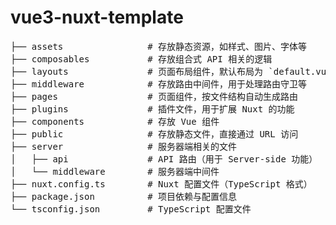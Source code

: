# vue3-nuxt-template
<pre>
├── assets                # 存放静态资源，如样式、图片、字体等
├── composables           # 存放组合式 API 相关的逻辑
├── layouts               # 页面布局组件，默认布局为 `default.vue`
├── middleware            # 存放路由中间件，用于处理路由守卫等 
├── pages                 # 页面组件，按文件结构自动生成路由 
├── plugins               # 插件文件，用于扩展 Nuxt 的功能 
├── components            # 存放 Vue 组件
├── public                # 存放静态文件，直接通过 URL 访问 
├── server                # 服务器端相关的文件 
│   ├── api               # API 路由（用于 Server-side 功能） 
│   └── middleware        # 服务器端中间件 
├── nuxt.config.ts        # Nuxt 配置文件（TypeScript 格式） 
├── package.json          # 项目依赖与配置信息 
└── tsconfig.json         # TypeScript 配置文件 
</pre>
